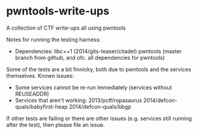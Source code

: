 pwntools-write-ups
==================

A collection of CTF write-ups all using pwntools

Notes for running the testing harness:
 - Dependencies:
    libc++1 (2014/gits-teaser/citadel)
    pwntools (master branch from github, and ofc. all dependencies for pwntools)

Some of the tests are a bit finnicky, both due to pwntools and the services themselves.
Known issues:
 * Some services cannot be re-run immediately (services without REUSEADDR)
 * Services that aren't working:
    2013/pctf/ropasaurus
    2014/defcon-quals/babyfirst-heap
    2014/defcon-quals/bbgp


If other tests are failing or there are other issues (e.g. services still running after the test), then please file an issue.

